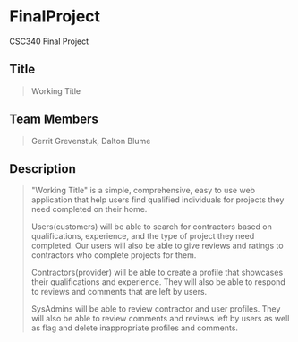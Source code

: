 # FinalProject
CSC340 Final Project
## Title
> Working Title
## Team Members
> Gerrit Grevenstuk, Dalton Blume
## Description
> "Working Title" is a simple, comprehensive, easy to use web application that help users find qualified individuals for projects they need completed on their home.
>
> Users(customers) will be able to search for contractors based on qualifications, experience, and the type of project they need completed. Our users will also be able to give reviews and ratings to contractors who complete projects for them.
>
> Contractors(provider) will be able to create a profile that showcases their qualifications and experience. They will also be able to respond to reviews and comments that are left by users.
>
> SysAdmins will be able to review contractor and user profiles. They will also be able to review comments and reviews left by users as well as flag and delete inappropriate profiles and comments.
